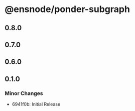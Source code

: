 # @ensnode/ponder-subgraph

## 0.8.0

## 0.7.0

## 0.6.0

## 0.1.0

### Minor Changes

- 6941f0b: Initial Release
